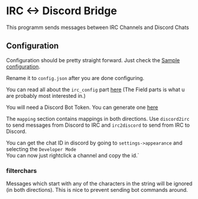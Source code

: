 # IRC <-> Discord Bridge 

This programm sends messages between IRC Channels and Discord Chats

## Configuration

Configuration should be pretty straight forward. Just check the [Sample configuration](config.sample.json).

Rename it to `config.json` after you are done configuring.

You can read all about the `irc_config` part [here](https://aatxe.github.io/irc/irc/client/data/config/struct.Config.html) (The Field parts is what u are probably most interested in.)

You will need a Discord Bot Token. You can generate one [here](https://discordapp.com/developers/applications/me)

The `mapping` section contains mappings in both directions.
Use `discord2irc` to send messages from Discord to IRC and `irc2discord` to send from IRC to Discord.

You can get the chat ID in discord by going to `settings->appearance` and selecting the `Developer Mode`  
You can now just rightclick a channel and copy the id.`

### filterchars
Messages which start with any of the characters in the string will be ignored (in both directions). This is nice to prevent sending bot commands around.
